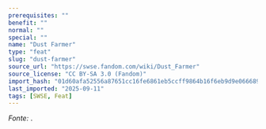 ```yaml
---
prerequisites: ""
benefit: ""
normal: ""
special: ""
name: "Dust Farmer"
type: "feat"
slug: "dust-farmer"
source_url: "https://swse.fandom.com/wiki/Dust_Farmer"
source_license: "CC BY-SA 3.0 (Fandom)"
import_hash: "01d60afa52556a87651cc16fe6861eb5ccff9864b16f6eb9d9e066689b4a571c"
last_imported: "2025-09-11"
tags: [SWSE, Feat]
---
```

*Fonte:* .